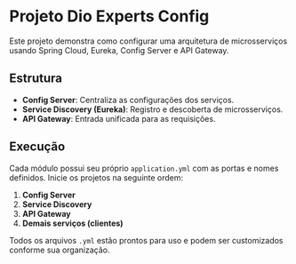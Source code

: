 # Projeto Dio Experts Config

Este projeto demonstra como configurar uma arquitetura de microsserviços usando Spring Cloud, Eureka, Config Server e API Gateway.

## Estrutura

- **Config Server**: Centraliza as configurações dos serviços.
- **Service Discovery (Eureka)**: Registro e descoberta de microsserviços.
- **API Gateway**: Entrada unificada para as requisições.

## Execução

Cada módulo possui seu próprio `application.yml` com as portas e nomes definidos. Inicie os projetos na seguinte ordem:

1. **Config Server**
2. **Service Discovery**
3. **API Gateway**
4. **Demais serviços (clientes)**

Todos os arquivos `.yml` estão prontos para uso e podem ser customizados conforme sua organização.
